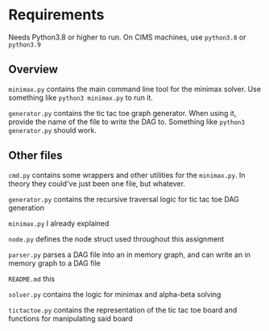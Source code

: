 # Requirements
Needs Python3.8 or higher to run. On CIMS machines, use `python3.8` or `python3.9`

## Overview
`minimax.py` contains the main command line tool for the minimax solver.
Use something like `python3 minimax.py` to run it. 


`generator.py` contains the tic tac toe graph generator.
When using it, provide the name of the file to write the DAG to.
Something like `python3 generator.py` should work.

## Other files

`cmd.py` contains some wrappers and other utilities for the `minimax.py`.
In theory they could've just been one file, but whatever.

`generator.py` contains the recursive traversal logic for tic tac toe DAG generation 

`minimax.py` I already explained

`node.py` defines the node struct used throughout this assignment

`parser.py` parses a DAG file into an in memory graph, and can write
an in memory graph to a DAG file

`README.md` this

`solver.py` contains the logic for minimax and alpha-beta solving

`tictactoe.py` contains the representation of the tic tac toe board
and functions for manipulating said board
